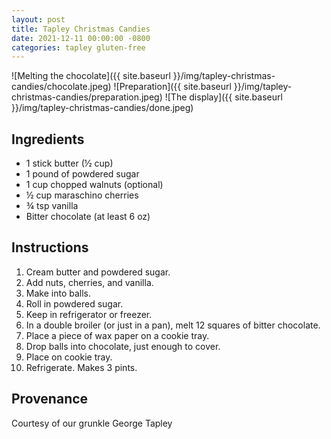 ```yaml
---
layout: post
title: Tapley Christmas Candies
date: 2021-12-11 00:00:00 -0800
categories: tapley gluten-free
---
```

![Melting the chocolate]({{ site.baseurl }}/img/tapley-christmas-candies/chocolate.jpeg)
![Preparation]({{ site.baseurl }}/img/tapley-christmas-candies/preparation.jpeg)
![The display]({{ site.baseurl }}/img/tapley-christmas-candies/done.jpeg)

## Ingredients

- 1 stick butter (½ cup)
- 1 pound of powdered sugar
- 1 cup chopped walnuts (optional)
- ½ cup maraschino cherries
- ¾ tsp vanilla
- Bitter chocolate (at least 6 oz)

## Instructions

1. Cream butter and powdered sugar.
2. Add nuts, cherries, and vanilla.
3. Make into balls.
4. Roll in powdered sugar.
5. Keep in refrigerator or freezer.
6. In a double broiler (or just in a pan), melt 12 squares of bitter chocolate.
7. Place a piece of wax paper on a cookie tray.
8. Drop balls into chocolate, just enough to cover.
9. Place on cookie tray.
10. Refrigerate. Makes 3 pints.

## Provenance

Courtesy of our grunkle George Tapley
